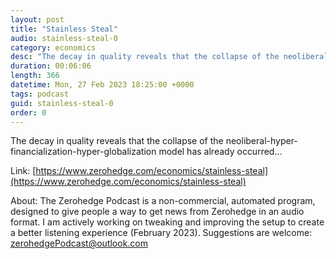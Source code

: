 ```yaml
---
layout: post
title: "Stainless Steal"
audio: stainless-steal-0
category: economics
desc: "The decay in quality reveals that the collapse of the neoliberal-hyper-financialization-hyper-globalization model has already occurred..."
duration: 00:06:06
length: 366
datetime: Mon, 27 Feb 2023 18:25:00 +0000
tags: podcast
guid: stainless-steal-0
order: 0
---
```

The decay in quality reveals that the collapse of the neoliberal-hyper-financialization-hyper-globalization model has already occurred...

Link: [https://www.zerohedge.com/economics/stainless-steal](https://www.zerohedge.com/economics/stainless-steal)

About: The Zerohedge Podcast is a non-commercial, automated program, designed to give people a way to get news from Zerohedge in an audio format.  I am actively working on tweaking and improving the setup to create a better listening experience (February 2023).  Suggestions are welcome: [zerohedgePodcast@outlook.com](mailto:zerohedgePodcast@outlook.com)